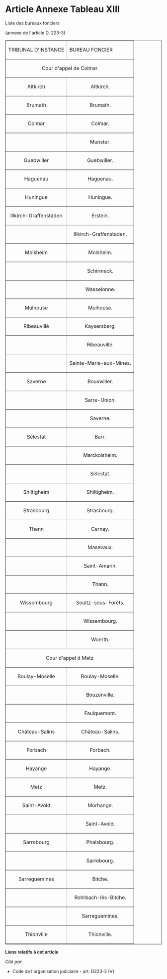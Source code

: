 # Article Annexe Tableau XIII

Liste des bureaux fonciers 

(annexe de l'article D. 223-3)

<table width="720" border="1" align="center">
  <tbody>
    <tr>
      <td>

TRIBUNAL D'INSTANCE

</td>
      <td colspan="2">

BUREAU FONCIER

</td>
    </tr>
    <tr>
      <td colspan="2" align="center">

Cour d'appel de Colmar

</td>
    </tr>
    <tr>
      <td align="center">

Altkirch

</td>
      <td align="center">

Altkirch.

</td>
    </tr>
    <tr>
      <td align="center">

Brumath

</td>
      <td align="center">

Brumath.

</td>
    </tr>
    <tr>
      <td align="center">

Colmar

</td>
      <td align="center">

Colmar.

</td>
    </tr>
    <tr>
      <td align="center">

</td>
      <td align="center">

Munster.

</td>
    </tr>
    <tr>
      <td align="center">

Guebwiller

</td>
      <td align="center">

Guebwiller.

</td>
    </tr>
    <tr>
      <td align="center">

Haguenau

</td>
      <td align="center">

Haguenau.

</td>
    </tr>
    <tr>
      <td align="center">

Huningue

</td>
      <td align="center">

Huningue.

</td>
    </tr>
    <tr>
      <td align="center">

Illkirch-Graffenstaden

</td>
      <td align="center">

Erstein.

</td>
    </tr>
    <tr>
      <td align="center">

</td>
      <td align="center">

Illkirch-Graffenstaden.

</td>
    </tr>
    <tr>
      <td align="center">

Molsheim

</td>
      <td align="center">

Molsheim.

</td>
    </tr>
    <tr>
      <td align="center">

</td>
      <td align="center">

Schirmeck.

</td>
    </tr>
    <tr>
      <td align="center">

</td>
      <td align="center">

Wasselonne.

</td>
    </tr>
    <tr>
      <td align="center">

Mulhouse

</td>
      <td align="center">

Mulhouse.

</td>
    </tr>
    <tr>
      <td align="center">

Ribeauvillé

</td>
      <td align="center">

Kaysersberg.

</td>
    </tr>
    <tr>
      <td align="center">

</td>
      <td align="center">

Ribeauvillé.

</td>
    </tr>
    <tr>
      <td align="center">

</td>
      <td align="center">

Sainte-Marie-aux-Mines.

</td>
    </tr>
    <tr>
      <td align="center">

Saverne

</td>
      <td align="center">

Bouxwiller.

</td>
    </tr>
    <tr>
      <td align="center">

</td>
      <td align="center">

Sarre-Union.

</td>
    </tr>
    <tr>
      <td align="center">

</td>
      <td align="center">

Saverne.

</td>
    </tr>
    <tr>
      <td align="center">

Sélestat

</td>
      <td align="center">

Barr.

</td>
    </tr>
    <tr>
      <td align="center">

</td>
      <td align="center">

Marckolsheim.

</td>
    </tr>
    <tr>
      <td align="center">

</td>
      <td align="center">

Sélestat.

</td>
    </tr>
    <tr>
      <td align="center">

Shiltigheim

</td>
      <td align="center">

Shiltigheim.

</td>
    </tr>
    <tr>
      <td align="center">

Strasbourg

</td>
      <td align="center">

Strasbourg.

</td>
    </tr>
    <tr>
      <td align="center">

Thann

</td>
      <td align="center">

Cernay.

</td>
    </tr>
    <tr>
      <td align="center">

</td>
      <td align="center">

Masevaux.

</td>
    </tr>
    <tr>
      <td align="center">

</td>
      <td align="center">

Saint-Amarin.

</td>
    </tr>
    <tr>
      <td align="center">

</td>
      <td align="center">

Thann.

</td>
    </tr>
    <tr>
      <td align="center">

Wissembourg

</td>
      <td align="center">

Soultz-sous-Forêts.

</td>
    </tr>
    <tr>
      <td align="center">

</td>
      <td align="center">

Wissembourg.

</td>
    </tr>
    <tr>
      <td align="center">

</td>
      <td align="center">

Woerth.

</td>
    </tr>
    <tr>
      <td align="center" colspan="2">

Cour d'appel d Metz

</td>
    </tr>
    <tr>
      <td align="center">

Boulay-Moselle

</td>
      <td align="center">

Boulay-Moselle.

</td>
    </tr>
    <tr>
      <td align="center">

</td>
      <td align="center">

Bouzonville.

</td>
    </tr>
    <tr>
      <td align="center">

</td>
      <td align="center">

Faulquemont.

</td>
    </tr>
    <tr>
      <td align="center">

Château-Salins

</td>
      <td align="center">

Château-Salins.

</td>
    </tr>
    <tr>
      <td align="center">

Forbach

</td>
      <td align="center">

Forbach.

</td>
    </tr>
    <tr>
      <td align="center">

Hayange

</td>
      <td align="center">

Hayange.

</td>
    </tr>
    <tr>
      <td align="center">

Metz

</td>
      <td align="center">

Metz.

</td>
    </tr>
    <tr>
      <td align="center">

Saint-Avold

</td>
      <td align="center">

Morhange.

</td>
    </tr>
    <tr>
      <td align="center">

</td>
      <td align="center">

Saint-Avold.

</td>
    </tr>
    <tr>
      <td align="center">

Sarrebourg

</td>
      <td align="center">

Phalsbourg.

</td>
    </tr>
    <tr>
      <td align="center">

</td>
      <td align="center">

Sarrebourg.

</td>
    </tr>
    <tr>
      <td align="center">

Sarreguemines

</td>
      <td align="center">

Bitche.

</td>
    </tr>
    <tr>
      <td align="center">

</td>
      <td align="center">

Rohrbach-lès-Bitche.

</td>
    </tr>
    <tr>
      <td align="center">

</td>
      <td align="center">

Sarreguemines.

</td>
    </tr>
    <tr>
      <td align="center">

Thionville

</td>
      <td align="center">

Thionville.

</td>
    </tr>
  </tbody>
</table>

**Liens relatifs à cet article**

_Cité par_:

  - Code de l'organisation judiciaire - art. D223-3 (V)
